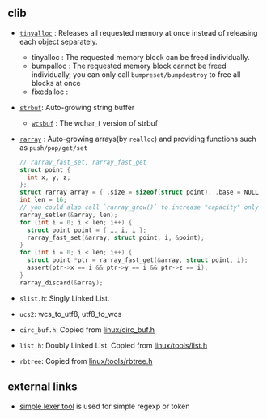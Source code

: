 clib
--------

- [`tinyalloc`](src/tinyalloc.c) : Releases all requested memory at once instead of releasing each object separately.

  * tinyalloc : The requested memory block can be freed individually.
  * bumpalloc : The requested memory block cannot be freed individually, you can only call `bumpreset/bumpdestroy` to free all blocks at once
  * fixedalloc :

- [`strbuf`](src/strbuf.c): Auto-growing string buffer

  * [`wcsbuf`](src/wcsbuf.c) : The wchar_t version of strbuf

- [`rarray`](src/rarray.c) : Auto-growing arrays(by `realloc`) and providing functions such as `push/pop/get/set`

  ```c
  // rarray_fast_set, rarray_fast_get
  struct point {
	int x, y, z;
  };
  struct rarray array = { .size = sizeof(struct point), .base = NULL };
  int len = 16;
  // you could also call `rarray_grow()` to increase "capacity" only
  rarray_setlen(&array, len);
  for (int i = 0; i < len; i++) {
	struct point point = { i, i, i };
	rarray_fast_set(&array, struct point, i, &point);
  }
  for (int i = 0; i < len; i++) {
	struct point *ptr = rarray_fast_get(&array, struct point, i);
	assert(ptr->x == i && ptr->y == i && ptr->z == i);
  }
  rarray_discard(&array);
  ```

- `slist.h`: Singly Linked List.

- `ucs2`: wcs_to_utf8, utf8_to_wcs

- `circ_buf.h`: Copied from [linux/circ_buf.h](https://github.com/torvalds/linux/blob/master/include/linux/circ_buf.h)

- `list.h`: Doubly Linked List. Copied from [linux/tools/list.h](https://github.com/torvalds/linux/blob/master/tools/include/linux/list.h)

- `rbtree`: Copied from [linux/tools/rbtree.h](https://github.com/torvalds/linux/blob/master/tools/include/linux/rbtree.h)

## external links

- [simple lexer tool](https://github.com/r32/lex) is used for simple regexp or token
